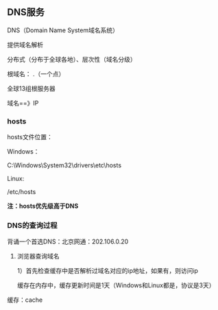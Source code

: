 ## DNS服务

DNS（Domain Name System域名系统）

提供域名解析

分布式（分布于全球各地）、层次性（域名分级）

根域名：   .（一个点）

全球13组根服务器

域名==》IP

### hosts

hosts文件位置：

Windows：

C:\Windows\System32\drivers\etc\hosts

Linux:

/etc/hosts

**注：hosts优先级高于DNS**

### DNS的查询过程

背诵一个首选DNS：北京网通：202.106.0.20

1.  浏览器查询域名

    1）首先检查缓存中是否解析过域名对应的ip地址，如果有，则访问ip

    缓存在内存中，缓存更新时间是1天（Windows和Linux都是，协议是3天）

缓存：cache 

